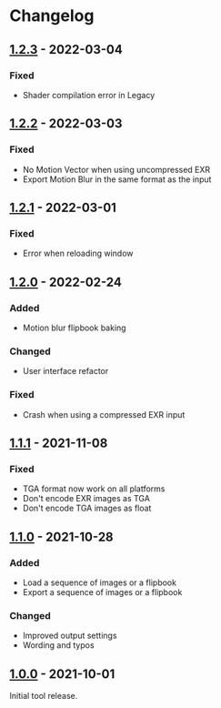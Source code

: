 # Changelog
    
## [1.2.3] - 2022-03-04

### Fixed

- Shader compilation error in Legacy

## [1.2.2] - 2022-03-03

### Fixed

- No Motion Vector when using uncompressed EXR
- Export Motion Blur in the same format as the input

## [1.2.1] - 2022-03-01

### Fixed

- Error when reloading window

## [1.2.0] - 2022-02-24

### Added

- Motion blur flipbook baking

### Changed

- User interface refactor

### Fixed

- Crash when using a compressed EXR input

## [1.1.1] - 2021-11-08

### Fixed

- TGA format now work on all platforms
- Don't encode EXR images as TGA
- Don't encode TGA images as float

## [1.1.0] - 2021-10-28

### Added

- Load a sequence of images or a flipbook
- Export a sequence of images or a flipbook

### Changed

- Improved output settings
- Wording and typos

## [1.0.0] - 2021-10-01

Initial tool release.

[1.2.3]: https://github.com/Tuatara-VFX/TFlow/tree/v1.2.3
[1.2.2]: https://github.com/Tuatara-VFX/TFlow/tree/v1.2.2
[1.2.1]: https://github.com/Tuatara-VFX/TFlow/tree/v1.2.1
[1.2.0]: https://github.com/Tuatara-VFX/TFlow/tree/v1.2.0
[1.1.1]: https://github.com/Tuatara-VFX/TFlow/tree/v1.1.1
[1.1.0]: https://github.com/Tuatara-VFX/TFlow/tree/v1.1.0
[1.0.0]: https://github.com/Tuatara-VFX/TFlow/tree/v1.0.0
